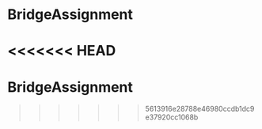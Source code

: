# BridgeAssignment
<<<<<<< HEAD
=======
# BridgeAssignment
>>>>>>> 5613916e28788e46980ccdb1dc9e37920cc1068b
